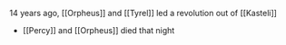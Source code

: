 14 years ago, [[Orpheus]] and [[Tyrel]] led a revolution out of [[Kasteli]]

- [[Percy]] and [[Orpheus]] died that night